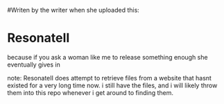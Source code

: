 #Writen by the writer when she uploaded this:


# ResonateII

because if you ask a woman like me to release something enough she eventually gives in

note: ResonateII does attempt to retrieve files from a website that hasnt existed for a very long time now. i still have the files, and i will likely throw them into this repo whenever i get around to finding them.
